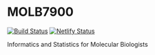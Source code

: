# MOLB7900

[![Build Status](https://travis-ci.org/jayhesselberth/MOLB7900.svg?branch=master)](https://travis-ci.org/jayhesselberth/MOLB7900)
[![Netlify Status](https://api.netlify.com/api/v1/badges/c134317c-455b-43b1-a40f-ed72e0deff6c/deploy-status)](https://app.netlify.com/sites/si4mb/deploys)

Informatics and Statistics for Molecular Biologists

